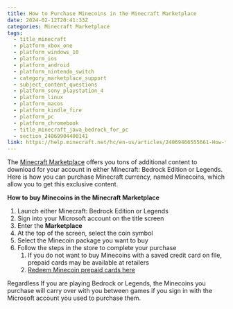 ```yaml
---
title: How to Purchase Minecoins in the Minecraft Marketplace
date: 2024-02-12T20:41:33Z
categories: Minecraft Marketplace
tags:
  - title_minecraft
  - platform_xbox_one
  - platform_windows_10
  - platform_ios
  - platform_android
  - platform_nintendo_switch
  - category_marketplace_support
  - subject_content_questions
  - platform_sony_playstation_4
  - platform_linux
  - platform_macos
  - platform_kindle_fire
  - platform_pc
  - platform_chromebook
  - title_minecraft_java_bedrock_for_pc
  - section_24069904400141
link: https://help.minecraft.net/hc/en-us/articles/24069466555661-How-to-Purchase-Minecoins-in-the-Minecraft-Marketplace
---
```


The [Minecraft Marketplace](https://www.minecraft.net/en-us/marketplace) offers you tons of additional content to download for your account in either Minecraft: Bedrock Edition or Legends. Here is how you can purchase Minecraft currency, named Minecoins, which allow you to get this exclusive content.

**How to buy Minecoins in the Minecraft Marketplace**

1.  Launch either Minecraft: Bedrock Edition or Legends
2.  Sign into your Microsoft account on the title screen
3.  Enter the **Marketplace**
4.  At the top of the screen, select the coin symbol
5.  Select the Minecoin package you want to buy
6.  Follow the steps in the store to complete your purchase
    1.  If you do not want to buy Minecoins with a saved credit card on file, prepaid cards may be available at retailers
    2.  [Redeem Minecoin prepaid cards here](https://www.minecraft.net/en-us/redeem)

Regardless If you are playing Bedrock or Legends, the Minecoins you purchase will carry over with you between games if you sign in with the Microsoft account you used to purchase them.
